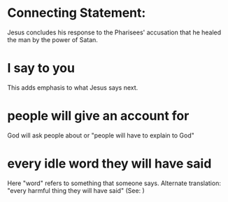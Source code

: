 
# Connecting Statement:
Jesus concludes his response to the Pharisees' accusation that he healed the man by the power of Satan.

# I say to you
This adds emphasis to what Jesus says next.

# people will give an account for
God will ask people about or "people will have to explain to God"

# every idle word they will have said
Here "word" refers to something that someone says. Alternate translation: "every harmful thing they will have said" (See: )